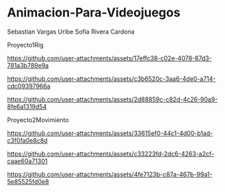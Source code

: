 # Animacion-Para-Videojuegos
Sebastian Vargas Uribe
Sofía Rivera Cardona

Proyecto1Rig

https://github.com/user-attachments/assets/17effc38-c02e-4078-87d3-781a3b789e9a



https://github.com/user-attachments/assets/c3b6520c-3aa6-4de0-a714-cdc09397966a



https://github.com/user-attachments/assets/2d88859c-c82d-4c26-90a9-8fe6a1319d54



Proyecto2Movimiento

https://github.com/user-attachments/assets/33615ef0-44c1-4d00-b1ad-c3f0fa0e8c8d


https://github.com/user-attachments/assets/c33223fd-2dc6-4263-a2cf-caae60a71301


https://github.com/user-attachments/assets/4fe7123b-c87a-467b-99a1-5e85525fd0e8



